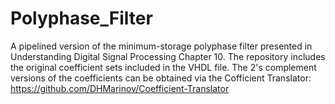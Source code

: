# Polyphase_Filter
A pipelined version of the minimum-storage polyphase filter presented in Understanding Digital Signal Processing Chapter 10.
The repository includes the original coefficient sets included in the VHDL file.
The 2's complement versions of the coefficients can be obtained via the Cofficient Translator: https://github.com/DHMarinov/Coefficient-Translator 
